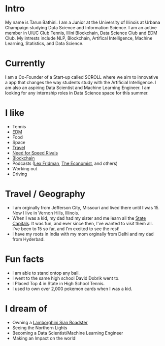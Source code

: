 
# Intro

My name is Tarun Bathini. I am a Junior at the University of Illinois at Urbana Champaign studying Data Science and Information Science. I am an active member in UIUC Club Tennis, Illini Blockchain, Data Science Club and EDM Club. My intrests include NLP, Blockchain, Artifical Intelligence, Machine Learning, Statistics, and  Data Science. 
# Currently

I am a Co-Founder of a Start-up called SCROLL where we aim to innovative a app that changes the way students study with the Artificial Intelligence. I am also an aspiring Data Scientist and Machine Learning Engineer. I am looking for any internship roles in Data Science space for this summer. 

# I like

- Tennis
- [EDM](https://open.spotify.com/playlist/0BIR35uqreF2Us7gW8uiAm)
- Food
- Space
- [Travel](https://www.google.com/maps/d/u/0/edit?mid=11ffxfeSfSCXnRr2VZlBlqXDgBfCYh1M&usp=sharing)
- [Need for Speed Rivals](https://www.ea.com/games/need-for-speed/need-for-speed-rivals)
- [Blockchain](https://illiniblockchain.com)
- Podcasts ([Lex Fridman](https://lexfridman.com/podcast/), [The Economist](http://radio.economist.com/), and others)
- Working out
- Driving

# Travel / Geography

- I am orginally from Jefferson City, Missouri and lived there until I was 15. Now I live in Vernon Hills, Illinois.
- When I was a kid, my dad had my sister and me learn all the [State Capitals](https://www.google.com/maps/d/u/0/edit?mid=11ffxfeSfSCXnRr2VZlBlqXDgBfCYh1M&usp=sharing). It was fun, and ever since then, I've wanted to visit them all. I've been to 15 so far, and I'm excited to see the rest! 
- I have my roots in India with my mom orginally from Delhi and my dad from Hyderbad. 

# Fun facts

- I am able to stand ontop any ball. 
- I went to the same high school David Dobrik went to.
- I Placed Top 4 in State in High School Tennis.
- I used to own over 2,000 pokemon cards when I was a kid. 

# I dream of

- Owning a [Lamborghini Sian Roadster](https://www.lamborghini.com/en-en/models/limited-series/sian-roadster)
- Seeing the Northern Lights
- Becoming a Data Scientist/Machine Learning Engineer
- Making an Impact on the world

